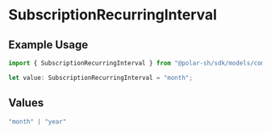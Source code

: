 # SubscriptionRecurringInterval

## Example Usage

```typescript
import { SubscriptionRecurringInterval } from "@polar-sh/sdk/models/components/subscriptionrecurringinterval.js";

let value: SubscriptionRecurringInterval = "month";
```

## Values

```typescript
"month" | "year"
```